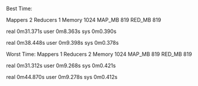 Best Time:

Mappers 2
Reducers 1
Memory 1024
MAP_MB 819
RED_MB 819

real    0m31.371s
user    0m8.363s
sys     0m0.390s

real    0m38.448s
user    0m9.398s
sys     0m0.378s


Worst Time:
Mappers 1
Reducers 2
Memory 1024
MAP_MB 819
RED_MB 819

real    0m31.312s
user    0m9.268s
sys     0m0.421s

real    0m44.870s
user    0m9.278s
sys     0m0.412s